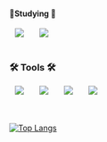 ####  📝Studying 📝
<div>
  <img src="https://img.shields.io/badge/Java-00796?style=flat-square&logo=Java&logoColor=white" style="height : auto; margin-left : 10px; margin-right : 10px;"/></a>&nbsp;
  <img src="https://img.shields.io/badge/html5-E34F26?style=flat-square&logo=html5&logoColor=white" style="height : auto; margin-left : 10px; margin-right : 10px;"/></a>&nbsp;
</div>



<br>

### 🛠️ Tools 🛠️

<div>
  <img src="https://img.shields.io/badge/Intellij-000000?style=flat-square&logo=intellijidea&logoColor=white" style="height : auto; margin-left : 10px; margin-right : 10px;"/></a>&nbsp;
  <img src="https://img.shields.io/badge/eclipseide-6DB33F?style=flat-square&logo=eclipseide&logoColor=white" style="height : auto; margin-left : 10px; margin-right : 10px;"/></a>&nbsp;
  <img src="https://img.shields.io/badge/git-F05032?style=flat-square&logo=git&logoColor=white" style="height : auto; margin-left : 10px; margin-right : 10px;"/></a>&nbsp;
  <img src="https://img.shields.io/badge/github-181717?style=flat-square&logo=github&logoColor=white" style="height : auto; margin-left : 10px; margin-right : 10px;"/></a>&nbsp;
</div>
<br>
<br>


[![Top Langs](https://github-readme-stats.vercel.app/api/top-langs/?username=Giyong8504)](https://github.com/Giyong8504)






<!--
[![Giyong8504 github stats](https://github-readme-stats.vercel.app/api/top-langs/?username=Giyong8504&show_icons=true&hide_border=true&title_color=004386&icon_color=004386&layout=compact)](https://github.com/Giyong8504)

<img src="https://img.shields.io/badge/MySQL-4479A1?style=flat-square&logo=MySQL&logoColor=white" style="height : auto; margin-left : 10px; margin-right : 10px;"/></a>&nbsp;
<img src="https://img.shields.io/badge/HTML5-E34F26?style=flat-square&logo=HTML5&logoColor=white" style="height : auto; margin-left : 10px; margin-right : 10px;"/></a>&nbsp;
<img src="https://img.shields.io/badge/CSS3-1572B6?style=flat-square&logo=CSS3&logoColor=white" style="height : auto; margin-left : 10px; margin-right : 10px;"/></a>&nbsp;
<img src="https://img.shields.io/badge/JavaScript-F7DF1E?style=flat-square&logo=JavaScript&logoColor=white" style="height : auto; margin-left : 10px; margin-right : 10px;"/></a>&nbsp;
**Giyong8504/Giyong8504** is a ✨ _special_ ✨ repository because its `README.md` (this file) appears on your GitHub profile.

Here are some ideas to get you started:

- 🔭 I’m currently working on ...
- 🌱 I’m currently learning ...
- 👯 I’m looking to collaborate on ...
- 🤔 I’m looking for help with ...
- 💬 Ask me about ...
- 📫 How to reach me: ...
- 😄 Pronouns: ...
- ⚡ Fun fact: ...
-->




